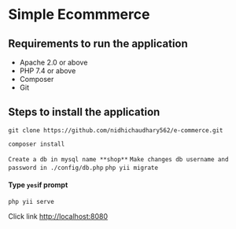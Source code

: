 
# Simple Ecommmerce

## Requirements to run the application

 - Apache 2.0 or above
 - PHP 7.4 or above
 - Composer
 - Git

## Steps to install the application

`git clone https://github.com/nidhichaudhary562/e-commerce.git`

`composer install`

`Create a db in mysql name **shop**`
`Make changes db username and password in ./config/db.php`
`php yii migrate`
#### Type `yes`if prompt
`php yii serve`

Click link [http://localhost:8080](http://localhost:8080)
